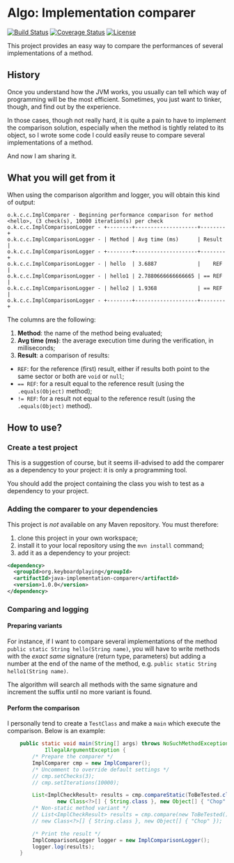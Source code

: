 # Algo: Implementation comparer

[![Build Status][1]][2]
[![Coverage Status][3]][4]
[![License][5]][6]

This project provides an easy way to compare the performances of several implementations of a
method.

## History

Once you understand how the JVM works, you usually can tell which way of programming will be the
most efficient. Sometimes, you just want to tinker, though, and find out by the experience.

In those cases, though not really hard, it is quite a pain to have to implement the comparison
solution, especially when the method is tightly related to its object, so I wrote some code I could
easily reuse to compare several implementations of a method.

And now I am sharing it.

## What you will get from it

When using the comparison algorithm and logger, you will obtain this kind of output:

```
o.k.c.c.ImplComparer - Beginning performance comparison for method <hello>, (3 check(s), 10000 iteration(s) per check
o.k.c.c.ImplComparisonLogger - +--------+--------------------+--------+
o.k.c.c.ImplComparisonLogger - | Method | Avg time (ms)      | Result |
o.k.c.c.ImplComparisonLogger - +--------+--------------------+--------+
o.k.c.c.ImplComparisonLogger - | hello  | 3.6887             |    REF |
o.k.c.c.ImplComparisonLogger - | hello1 | 2.7880666666666665 | == REF |
o.k.c.c.ImplComparisonLogger - | hello2 | 1.9368             | == REF |
o.k.c.c.ImplComparisonLogger - +--------+--------------------+--------+
```

The columns are the following:

1. **Method**: the name of the method being evaluated;
2. **Avg time (ms)**: the average execution time during the verification, in milliseconds;
3. **Result**: a comparison of results:
  * ``REF``: for the reference (first) result, either if results both point to the same sector or both are ``void`` or ``null``;
  * ``== REF``: for a result equal to the reference result (using the ``.equals(Object)`` method);
  * ``!= REF``: for a result not equal to the reference result (using the ``.equals(Object)`` method).

## How to use?

### Create a test project

This is a suggestion of course, but it seems ill-advised to add the comparer as a dependency to
your project: it is only a programming tool.

You should add the project containing the class you wish to test as a dependency to your project.

### Adding the comparer to your dependencies

This project is _not_ available on any Maven repository. You must therefore:

1. clone this project in your own workspace;
2. install it to your local repository using the ``mvn install`` command;
3. add it as a dependency to your project:

  ```xml
  <dependency>
    <groupId>org.keyboardplaying</groupId>
    <artifactId>java-implementation-comparer</artifactId>
    <version>1.0.0</version>
  </dependency>
  ```

### Comparing and logging

#### Preparing variants

For instance, if I want to compare several implementations of the method
``public static String hello(String name)``, you will have to write methods with the
_exact same_ signature (return type, parameters) but adding a number at the end of the name of the
method, e.g. ``public static String hello1(String name)``.

The algorithm will search all methods with the same signature and increment the suffix until no more
variant is found.

#### Perform the comparison

I personally tend to create a ``TestClass`` and make a ``main`` which execute the comparison.
Below is an example:

```java
    public static void main(String[] args) throws NoSuchMethodException, IllegalAccessException,
            IllegalArgumentException {
        /* Prepare the comparer */
        ImplComparer cmp = new ImplComparer();
        /* Uncomment to override default settings */
        // cmp.setChecks(3);
        // cmp.setIterations(10000);

        List<ImplCheckResult> results = cmp.compareStatic(ToBeTested.class, "hello",
                new Class<?>[] { String.class }, new Object[] { "Chop" });
        /* Non-static method variant */
        // List<ImplCheckResult> results = cmp.compare(new ToBeTested(), "hello",
        // new Class<?>[] { String.class }, new Object[] { "Chop" });

        /* Print the result */
        ImplComparisonLogger logger = new ImplComparisonLogger();
        logger.log(results);
    }
```

[1]: http://img.shields.io/travis/cyChop/java-implementation-comparer/master.svg
[2]: https://travis-ci.org/cyChop/java-implementation-comparer
[3]: http://img.shields.io/coveralls/cyChop/java-implementation-comparer/master.svg
[4]: https://coveralls.io/r/cyChop/java-implementation-comparer?branch=master
[5]: https://img.shields.io/badge/license-LGPLv3-blue.svg
[6]: https://www.gnu.org/licenses/lgpl.html
